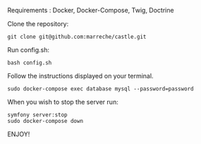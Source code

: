 Requirements : Docker, Docker-Compose, Twig, Doctrine

Clone the repository: 
```
git clone git@github.com:marreche/castle.git
```
Run config.sh:
```
bash config.sh
```
Follow the instructions displayed on your terminal.
```
sudo docker-compose exec database mysql --password=password
```

When you wish to stop the server run:

```
symfony server:stop
sudo docker-compose down
```

ENJOY!